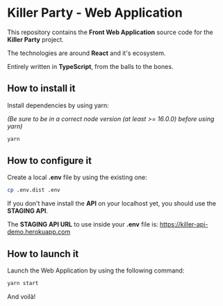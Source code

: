 # Killer Party - Web Application

This repository contains the **Front Web Application** source code for the **Killer Party** project.

The technologies are around **React** and it's ecosystem.

Entirely written in **TypeScript**, from the balls to the bones.

## How to install it

Install dependencies by using yarn:

_(Be sure to be in a correct node version (at least >= 16.0.0) before using yarn)_

```bash
yarn
```

## How to configure it

Create a local **.env** file by using the existing one:

```bash
cp .env.dist .env
```

If you don't have install the **API** on your localhost yet, you should use the **STAGING API**.

The **STAGING API URL** to use inside your **.env** file is: https://killer-api-demo.herokuapp.com

## How to launch it

Launch the Web Application by using the following command:

```bash
yarn start
```

And voilà!
